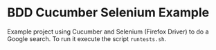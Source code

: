 BDD Cucumber Selenium Example
==================

Example project using Cucumber and Selenium (Firefox Driver) to do a Google search.
To run it execute the script `runtests.sh`.
